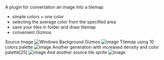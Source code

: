 A plugin for convertation an image into a tilemap
* simple colors = one color
* selecting the average color from the specified area
* save your tiles in folder and draw tilemap
* convenient Gizmos

Source Image
![Windows Background](https://github.com/romikadze/ImageToTilemapConverter/assets/66849784/b7b13bff-7dd7-491e-ab87-ad94f44c231e)
Gizmos
![image](https://github.com/romikadze/ImageToTilemapConverter/assets/66849784/c6ffc01d-f0f0-4e00-9c20-e9ebb3f825a6)
Tilemap using 10 colors palette
![image](https://github.com/romikadze/ImageToTilemapConverter/assets/66849784/e2f2d859-7efb-4e33-89e3-a567d47cd44b)
Another generation with increased density and color palette[25]
![image](https://github.com/romikadze/ImageToTilemapConverter/assets/66849784/6e2f8654-92cc-42fb-ac46-02d7471591f0)
And another source tile sprite
![image](https://github.com/romikadze/ImageToTilemapConverter/assets/66849784/f7d2e6d0-4d5b-422e-b0ae-dd3e91350fd2)





